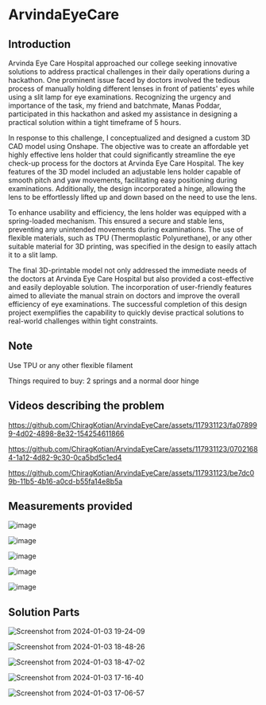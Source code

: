 # ArvindaEyeCare
## Introduction
Arvinda Eye Care Hospital approached our college seeking innovative solutions to address practical challenges in their daily operations during a hackathon. One prominent issue faced by doctors involved the tedious process of manually holding different lenses in front of patients' eyes while using a slit lamp for eye examinations. Recognizing the urgency and importance of the task, my friend and batchmate, Manas Poddar, participated in this hackathon and asked my assistance in designing a practical solution within a tight timeframe of 5 hours.

In response to this challenge, I conceptualized and designed a custom 3D CAD model using Onshape. The objective was to create an affordable yet highly effective lens holder that could significantly streamline the eye check-up process for the doctors at Arvinda Eye Care Hospital. The key features of the 3D model included an adjustable lens holder capable of smooth pitch and yaw movements, facilitating easy positioning during examinations. Additionally, the design incorporated a hinge, allowing the lens to be effortlessly lifted up and down based on the need to use the lens.

To enhance usability and efficiency, the lens holder was equipped with a spring-loaded mechanism. This ensured a secure and stable lens, preventing any unintended movements during examinations. The use of flexible materials, such as TPU (Thermoplastic Polyurethane), or any other suitable material for 3D printing, was specified in the design to easily attach it to a slit lamp.

The final 3D-printable model not only addressed the immediate needs of the doctors at Arvinda Eye Care Hospital but also provided a cost-effective and easily deployable solution. The incorporation of user-friendly features aimed to alleviate the manual strain on doctors and improve the overall efficiency of eye examinations. The successful completion of this design project exemplifies the capability to quickly devise practical solutions to real-world challenges within tight constraints.

## Note

Use TPU or any other flexible filament

Things required to buy: 2 springs and a normal door hinge

## Videos describing the problem

https://github.com/ChiragKotian/ArvindaEyeCare/assets/117931123/fa078999-4d02-4898-8e32-154254611866


https://github.com/ChiragKotian/ArvindaEyeCare/assets/117931123/07021684-1a12-4d82-9c30-0ca5bd5c1ed4



https://github.com/ChiragKotian/ArvindaEyeCare/assets/117931123/be7dc09b-11b5-4b16-a0cd-b55fa14e8b5a



## Measurements provided

![image](https://github.com/ChiragKotian/ArvindaEyeCare/assets/117931123/630b19e3-a314-43a0-8bc9-866e89ecd459)

![image](https://github.com/ChiragKotian/ArvindaEyeCare/assets/117931123/ce706125-d132-4eb2-89f1-f07853064597)

![image](https://github.com/ChiragKotian/ArvindaEyeCare/assets/117931123/34dc60b0-e77d-4661-9355-2e65c96f4707)

![image](https://github.com/ChiragKotian/ArvindaEyeCare/assets/117931123/d11ab0f3-5670-4acf-a522-191804020fec)

![image](https://github.com/ChiragKotian/ArvindaEyeCare/assets/117931123/f1de16fa-35c7-4cf7-a885-5097ce91bfa6)

## Solution Parts

![Screenshot from 2024-01-03 19-24-09](https://github.com/ChiragKotian/ArvindaEyeCare/assets/117931123/15ede4a1-4b00-4181-9938-6cb89ce1fe75)

![Screenshot from 2024-01-03 18-48-26](https://github.com/ChiragKotian/ArvindaEyeCare/assets/117931123/b2797431-8860-426a-b941-cd7220e45a2f)

![Screenshot from 2024-01-03 18-47-02](https://github.com/ChiragKotian/ArvindaEyeCare/assets/117931123/4f5a9344-7939-44d0-819f-af31ad1bf1d1)

![Screenshot from 2024-01-03 17-16-40](https://github.com/ChiragKotian/ArvindaEyeCare/assets/117931123/f0056472-8688-4733-8ec7-5a7dfcb15b16)

![Screenshot from 2024-01-03 17-06-57](https://github.com/ChiragKotian/ArvindaEyeCare/assets/117931123/363f6f48-1d4a-433a-9f3e-48475c5847eb)
